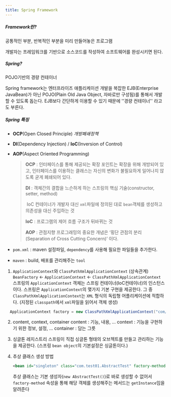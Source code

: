 ```yaml
---
title: Spring Framework
---
```

##### Framework란?

 공통적인 부분, 반복적인 부분을 미리 만들어놓은 프로그램

 개발자는 프레임워크를 기반으로 소스코드를 작성하여 소프트웨어를 완성시키면 된다.

##### Spring?

POJO기반의 경량 컨테이너

 Spring framework는 엔터프라이즈 애플리케이션 개발을 복잡한 EJB(Enterprise JavaBean)가 아닌 POJO(Plain Old Java Object, 자바로만 구성됨)를 통해서 개발 할 수 있도록 돕는다.  EJB보다 간단하게 이용할 수 있기 때문에 ''경량 컨테이너'' 라고도 부른다.

##### Spring 특징

- **OCP**(Open Closed Principle)   *개방폐쇄정책*

- **DI**(Dependency Injection) / **IoC**(Inversion of Control)

- **AOP**(Aspect Oriented Programming)

  > **OCP** :  인터페이스를 통해 제공되는 확장 포인트는 확장을 위해 개방되어 있고, 인터페이스를 이용하는 클래스는 자신의 변화가 불필요하게 일어나지 않도록 굳게 폐쇄되어 있다.
  >
  > **DI** : 객체간의 결합을 느슨하게 하는 스프링의 핵심 기술(constructor, setter, method)
  >
  > ​     IoC 컨테이너가 개발자 대신 `xml`파일에 정의된 대로 `bean`객체를 생성하고 의존성을 대신 주입하는 것
  >
  > **IoC** : 프로그램의 제어 흐름 구조가 뒤바뀌는 것
  >
  > **AOP** :  관점지향 프로그래밍의 중요한 개념은 ‘횡단 관점의 분리(Separation of Cross Cutting Concern)’ 이다.



- `pom.xml` : maven 설정파일, `dependency`를 사용해 필요한 파일들을 추가한다.

- `maven` : build, 배포를 관리해주는 `tool`

  [^build]: 코드 작성, 컴파일, 실행하는 일련의 과정들





1. `ApplicationContext`와 `ClassPathXmlApplicationContext`
    (상속관계) `BeanFactory` <- `ApplicationContext` <- `ClassPathXmlApplicationContext`
    스프링의 `ApplicationContext` 객체는 스프링 컨테이너(IoC컨테이너)의 인스턴스이다.
    스프링은 `ApplicationContext`의 몇가지 기본 구현을 제공한다.
    그 중 `ClassPathXmlApplicationContext`는 `XML` 형식의 독립형 어플리케이션에 적합하다.
    (지정된 `classpath`에서 `xml`파일을 읽어서 객체 생성)

```java
  ApplicationContext factory = new ClassPathXmlApplicationContext("com/test01/applicationContext.xml");                                 
```



2. content, context, container
    content : 기능, 내용, ...
    context : 기능을 구현하기 위한 정보, 설정, ...
    container : 담는 그릇
  
  
  
3. 싱글톤 레지스트리
     스프링이 직접 싱글톤 형태의 오브젝트를 만들고 관리하는 기능을 제공한다.
     (스프링 `bean object`의 기본설정은 싱글톤이다.)

     [^싱글톤]: 메모리에 한번만 적재된다. 메모리에 객체 하나만 만들겠다.

     

4. 추상 클래스 생성 방법

     ```xml
     <bean id="singleton" class="com.test01.AbstractTest" factory-method="getInstance"></bean>
     ```

     추상 클래스는 기본 생성자(`new AbstractTest()`)로 바로 생성할 수 없어서 `factory-method` 속성을 통해 해당 객체를 생성해주는 메서드는 `getInstance`임을 알려준다


